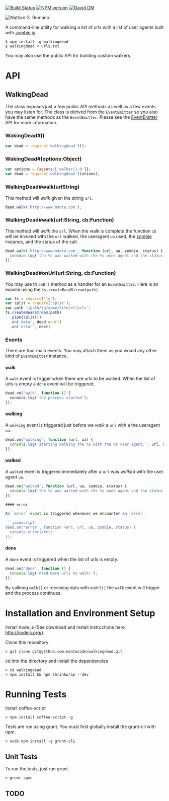 [![Build Status](https://travis-ci.org/mantacode/walkingdead.svg?branch=master)](https://travis-ci.org/mantacode/walkingdead)
[![NPM version](https://badge.fury.io/js/walkingdead.svg)](http://badge.fury.io/js/walkingdead)
[![David DM](https://david-dm.org/mantacode/walkingdead.png)](https://david-dm.org/mantacode/walkingdead.png)

![Nathan G. Romano](https://raw.github.com/mantacode/walkingdead/master/picture.jpeg)

A command-line utility for walking a list of urls with a list of user agents built with [zombie.js](https://www.npmjs.org/package/zombie "zombie")

```
$ npm install -g walkingdead
$ walkingdead < urls.txt
```

You may also use the public API for building custom walkers.

# API

## WalkingDead

The class exposes just a few public API methods as well as a few events you may listen for.  The class is derived from the  `EventEmitter` 
so you also have the same methods as the `EventEmitter`.  Please see the [EventEmitter](http://nodejs.org/api/all.html#all_class_events_eventemitter "EventEmitter") API for more information.

### WakingDead#()

```javascript
var dead = require('walkingdead')();
```

### WakingDead#(options:Object)

```javascript
var options = {agents:['walker/1.0']};
var dead = require('walkingdead')(otions);
```

### WalkingDead#walk(urlString)

This method will *walk* given the string `url`.  

```javascript
dead.walk('http://www.manta.com');
```

### WalkingDead#walk(url:String, cb:Function)

This method will *walk* the `url`.  When the walk is complete the function `cb` will be invoked
with the `url` walked, the useragent `ua` used, the [zombie](https://www.npmjs.org/package/zombie "zombie") instance, and the status of the call.

```javascript
dead.walk('http://www.manta.com', function (url, ua, zombie, status) {
  console.log('the %s was walked with the %s user agent and the status was %s', url, ua, status);
});
```

### WalkingDead#onUrl(url:String, cb:Function)

You may use th `onUrl` method as a handler for an `EventEmitter`.  Here is an examle using the `fs.createReadStream(path)`.

```javascript
var fs = require('fs');
var split = require('split');
var path '/path/to/some/file/of/urls';
fs.createReadStream(path)
  .pipe(split())
  .on('data', dead.onUrl)
  .on('error', next)
```

### Events

There are four main events.  You may attach them as you would any other kind of `EventEmitter` instance.

#### walk

A `walk` event is trigger when there are urls to be walked. When the list of urls is empty a `done` event will be triggered.

```javascript
dead.on('walk', function () {
  conosle.log('the process started'); 
});
```

#### walking

A `walking` event is triggered just before we *walk* a `url` with a the useragent `ua`.

```javascript
dead.on('walking', function (url, ua) {
  console.log('starting walking the %s with the %s user agent.', url, ua);
});
```

#### walked

A `walked` event is triggered immediately after a `url` was *walked* with the user agent `ua`.

```javascript
dead.on('walked', function (url, ua, zombie, status) {
  console.log('the %s was walked with the %s user agent and the status was %s', url, ua, status);
});

#### error

An `error` event is triggered whenever we encounter an `error`.

```javascript
dead.on('error', function (err, url, ua, zombie, status) {
  console.error(err);
});
```

#### done

A `done` event is triggered when the list of urls is empty.

```javascript
dead.on('done', function () {
  console.log('need more urls to walk!');
});
```

By callinng `walk()` or receiving data with `onUrl()` the `walk` event will trigger and the process continues.

# Installation and Environment Setup

Install node.js (See download and install instructions here: http://nodejs.org/).

Clone this repository

    > git clone git@github.com:mantacode/walkingdead.git

cd into the directory and install the dependencies

    > cd walkingdead
    > npm install && npm shrinkwrap --dev

# Running Tests

Install coffee-script

    > npm install coffee-script -g

Tests are run using grunt.  You must first globally install the grunt-cli with npm.

    > sudo npm install -g grunt-cli

## Unit Tests

To run the tests, just run grunt

    > grunt spec

## TODO
